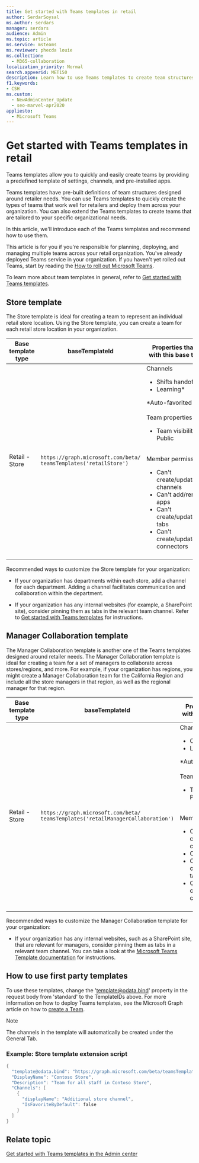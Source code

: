 ```yaml
---
title: Get started with Teams templates in retail
author: SerdarSoysal
ms.author: serdars
manager: serdars
audience: Admin
ms.topic: article
ms.service: msteams
ms.reviewer: phecda louie
ms.collection: 
  - M365-collaboration
localization_priority: Normal
search.appverid: MET150
description: Learn how to use Teams templates to create team structures designed for retailer needs by providing predefined settings, channels, and pre-installed apps.
f1.keywords:
- CSH
ms.custom: 
  - NewAdminCenter_Update
  - seo-marvel-apr2020
appliesto: 
  - Microsoft Teams
---
```


# Get started with Teams templates in retail

Teams templates allow you to quickly and easily create teams by providing a predefined template of settings, channels, and pre-installed apps.

Teams templates have pre-built definitions of team structures designed around retailer needs. You can use Teams templates to quickly create the types of teams that work well for retailers and deploy them across your organization. You can also extend the Teams templates to create teams that are tailored to your specific organizational needs.

In this article, we'll introduce each of the Teams templates and recommend how to use them.

This article is for you if you're responsible for planning, deploying, and managing multiple teams across your retail organization. You've already deployed Teams service in your organization. If you haven't yet rolled out Teams, start by reading the [How to roll out Microsoft Teams](./deploy-overview.md).

To learn more about team templates in general, refer to [Get started with Teams templates](get-started-with-teams-templates.md).

## Store template

The Store template is ideal for creating a team to represent an individual retail store location. Using the Store template, you can create a team for each retail store location in your organization.

| Base template type | baseTemplateId | Properties that come with this base template |
| ------------------ | -------------- | ----------------------------------------------------- |
| Retail - <br>Store | `https://graph.microsoft.com/beta/`<br>`teamsTemplates('retailStore')`| Channels <ul><li>Shifts handoff\*</li><li>Learning\*</li></ul>\*Auto-favorited channels<br><br>Team properties <ul><li>Team visibility set to Public</li></ul> <br>Member permissions <ul><li>Can't create/update/delete channels </li><li>Can't add/remove apps </li><li>Can't create/update/remove tabs</li><li>Can't create/update/remove connectors</li><ul>|
||||

Recommended ways to customize the Store template for your organization:

- If your organization has departments within each store, add a channel for each department. Adding a channel facilitates communication and collaboration within the department.

- If your organization has any internal websites (for example, a SharePoint site), consider pinning them as tabs in the relevant team channel. Refer to [Get started with Teams templates](get-started-with-teams-templates.md) for instructions.

## Manager Collaboration template

The Manager Collaboration template is another one of the Teams templates designed around retailer needs. The Manager Collaboration template is ideal for creating a team for a set of managers to collaborate across stores/regions, and more. For example, if your organization has regions, you might create a Manager Collaboration team for the California Region and include all the store managers in that region, as well as the regional manager for that region.

| Base template type | baseTemplateId | Properties that come with this base template |
| ------------------ | -------------- | ----------------------------------------------------- |
| Retail - <br>Store | `https://graph.microsoft.com/beta/`<br>`teamsTemplates('retailManagerCollaboration')`| Channels <ul><li>Operations\*</li><li>Learning\*</li></ul>\*Auto-favorited channels<br><br>Team properties <ul><li>Team visibility set to Private</li></ul> <br>Member permissions <ul><li>Can create/update/delete channels </li><li>Can add/remove apps </li><li>Can create/update/remove tabs</li><li>Can create/update/remove connectors</li><ul>|
||||

Recommended ways to customize the Manager Collaboration template for your organization:

- If your organization has any internal websites, such as a SharePoint site, that are relevant for managers, consider pinning them as tabs in a relevant team channel. You can take a look at the [Microsoft Teams Template documentation](get-started-with-teams-templates.md) for instructions.

## How to use first party templates

To use these templates, change the 'template@odata.bind' property in the request body from 'standard' to the TemplateIDs above.  For more information on how to deploy Teams templates, see the Microsoft Graph article on how to [create a Team](/graph/api/team-post?view=graph-rest-beta).

> [!NOTE]
> The channels in the template will automatically be created under the General Tab.

### Example: Store template extension script

``` PowerShell
{
  "template@odata.bind": "https://graph.microsoft.com/beta/teamsTemplates('retailStore')",
  "DisplayName": "Contoso Store",
  "Description": "Team for all staff in Contoso Store",
  "Channels": [
    {
      "displayName": "Additional store channel",
      "IsFavoriteByDefault": false
    }
  ]
}
```
## Relate topic

[Get started with Teams templates in the Admin center](get-started-with-teams-templates-in-the-admin-console.md)